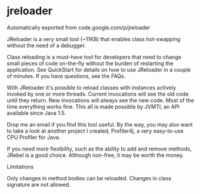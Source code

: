 # jreloader
Automatically exported from code.google.com/p/jreloader

JReloader is a very small tool (~11KB) that enables class hot-swapping without the need of a debugger.

Class reloading is a must-have tool for developers that need to change small pieces of code on-the-fly without the burden of restarting the application. See QuickStart for details on how to use JReloader in a couple of minutes. If you have questions, see the FAQs.

With JReloader it's possible to reload classes with instances actively invoked by one or more threads. Current invocations will see the old code until they return. New invocations will always see the new code. Most of the time everything works fine. This all is made possible by JVMTI, an API available since Java 1.5.

Drop me an email if you find this tool useful. By the way, you may also want to take a look at another project I created, Profiler4j, a very easy-to-use CPU Profiler for Java.

If you need more flexibility, such as the ability to add and remove methods, JRebel is a good choice. Although non-free, it may be worth the money.

Limitations

Only changes in method bodies can be reloaded. Changes in class signature are not allowed.
